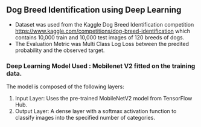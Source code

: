 ## Dog Breed Identification using Deep Learning 

- Dataset was used from the Kaggle Dog Breed Identification competition https://www.kaggle.com/competitions/dog-breed-identification which contains 10,000 train and 10,000 test images of 120 breeds of dogs.
- The Evaluation Metric was Multi Class Log Loss between the predited probability and the observed target.

### Deep Learning Model Used : Mobilenet V2 fitted on the training data.

The model is composed of the following layers:  
1. Input Layer: Uses the pre-trained MobileNetV2 model from TensorFlow Hub.  
2. Output Layer: A dense layer with a softmax activation function to classify images into the specified number of categories.

